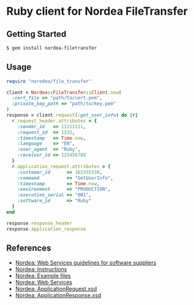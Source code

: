 # Ruby client for Nordea FileTransfer

## Getting Started

```bash
$ gem install nordea-filetransfer
```

## Usage

```ruby
require "noredea/file_transfer"

client = Nordea::FileTransfer::Client.new(
  :cert_file => "path/to/cert.pem",
  :private_key_path => "path/to/key.pem"
)
response = client.request(:get_user_info) do |r|
  r.request_header.attributes = {
    :sender_id   => 11111111,
    :request_id  => 1232,
    :timestamp   => Time.now,
    :language    => "EN",
    :user_agent  => "Ruby",
    :receiver_id => 123456789
  }
  r.application_request.attributes = {
    :customer_id      => 162355330,
    :command          => "GetUserInfo",
    :timestamp        => Time.now,
    :environment      => "PRODUCTION",
    :execution_serial => "001",
    :software_id      => "Ruby"
  }
end

response.response_header
response.application_response
```

## References

* [Nordea: Web Services guidelines for software suppliers](http://www.nordea.fi/sitemod/upload/root/fi_org/liite/e/yritys/pdf/web_services_ohjelmistotalot.pdf)
* [Nordea: Instructions](http://www.nordea.fi/Corporate+customers/Payments+and+cards/Advice+on+payments+and+cards/Instructions/1433022.html)
* [Nordea: Example files](http://www.nordea.fi/Corporate+customers/Payments+and+cards/Advice+on+payments+and+cards/Example+files/1466002.html)
* [Nordea: Web Services](http://www.nordea.fi/sitemod/upload/root/fi_org/liite/e/yritys/pdf/web_services.pdf)
* [Nordea: ApplicationRequest.xsd](http://www.nordea.fi/sitemod/upload/root/fi_org/liite/ApplicationRequest.xsd)
* [Nordea: ApplicationResponse.xsd](http://www.nordea.fi/sitemod/upload/root/fi_org/liite/ApplicationResponse.xsd)
